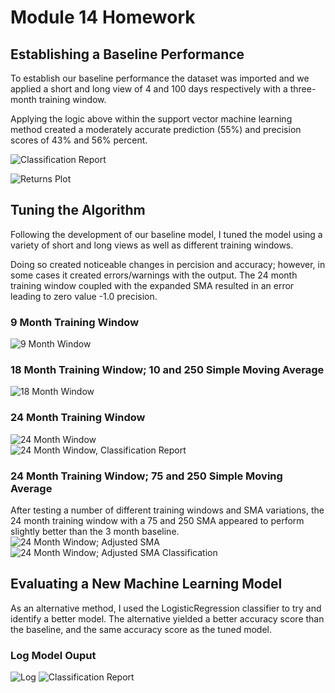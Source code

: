 # **Module 14 Homework**

## Establishing a Baseline Performance
To establish our baseline performance the dataset was imported and we applied a short and long view of 4 and 100 days respectively with a three-month training window. <br>

Applying the logic above within the support vector machine learning method created a moderately accurate prediction (55%) and precision scores of 43% and 56% percent.

![Classification Report](Images/baseline_classification_report.png)

![Returns Plot](Images/baseline_graphic.png)

## Tuning the Algorithm
Following the development of our baseline model, I tuned the model using a variety of short and long views as well as different training windows.<br>

Doing so created noticeable changes in percision and accuracy; however, in some cases it created errors/warnings with the output. The 24 month training window coupled with the expanded SMA resulted in an error leading to zero value -1.0 precision. 

### 9 Month Training Window
![9 Month Window](Images/9_mo_graphic.png)<br>

### 18 Month Training Window; 10 and 250 Simple Moving Average
![18 Month Window](Images/18_mo_graphic_10and250_SMA.png)<br>

### 24 Month Training Window
![24 Month Window](Images/24_mo_graphic.png)<br>
![24 Month Window, Classification Report](Images/24_mo_classification_report.png)

### 24 Month Training Window; 75 and 250 Simple Moving Average
After testing a number of different training windows and SMA variations, the 24 month training window with a 75 and 250 SMA appeared to perform slightly better than the 3 month baseline.
![24 Month Window; Adjusted SMA](Images/24_mo_graphic_75and250_SMA.png)
![24 Month Window; Adjusted SMA Classification](Images/24_mo_classification_75and250_SMA.png)<br>

## Evaluating a New Machine Learning Model
As an alternative method, I used the LogisticRegression classifier to try and identify a better model. The alternative yielded a better accuracy score than the baseline, and the same accuracy score as the tuned model.

### Log Model Ouput
![Log](Images/Log_Trading.png)
![Classification Report](Images/Log_Trading_Classification.png)